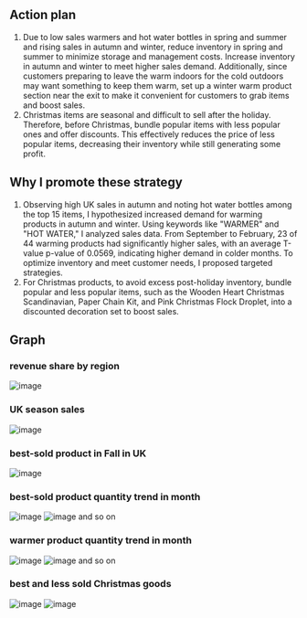 ## Action plan

1. Due to low sales warmers and hot water bottles in spring and summer and rising sales in autumn and winter, reduce inventory in spring and summer to minimize storage and management costs. Increase inventory in autumn and winter to meet higher sales demand. Additionally, since customers preparing to leave the warm indoors for the cold outdoors may want something to keep them warm, set up a winter warm product section near the exit to make it convenient for customers to grab items and boost sales.
2. Christmas items are seasonal and difficult to sell after the holiday. Therefore, before Christmas, bundle popular items with less popular ones and offer discounts. This effectively reduces the price of less popular items, decreasing their inventory while still generating some profit.

## Why I promote these strategy

1. Observing high UK sales in autumn and noting hot water bottles among the top 15 items, I hypothesized increased demand for warming products in autumn and winter. Using keywords like "WARMER" and "HOT WATER," I analyzed sales data. From September to February, 23 of 44 warming products had significantly higher sales, with an average T-value p-value of 0.0569, indicating higher demand in colder months. To optimize inventory and meet customer needs, I proposed targeted strategies.
2. For Christmas products, to avoid excess post-holiday inventory, bundle popular and less popular items, such as the Wooden Heart Christmas Scandinavian, Paper Chain Kit, and Pink Christmas Flock Droplet, into a discounted decoration set to boost sales.


## Graph
### revenue share by region
![image](https://github.com/user-attachments/assets/fd2678a6-3c5f-4d99-a1be-b0acdfcb09d9)

### UK season sales
![image](https://github.com/user-attachments/assets/507fbbf6-8c17-44ef-bef1-8624ed50c13d)

### best-sold product in Fall in UK
![image](https://github.com/user-attachments/assets/44676c21-3cd8-40db-b38a-1f27741125a0)

### best-sold product quantity trend in month
![image](https://github.com/user-attachments/assets/9666e767-97d5-451b-84f7-5a512e32fb93)
![image](https://github.com/user-attachments/assets/c21ec019-b243-427e-9301-c1fe8b6a6949)
and so on

### warmer product quantity trend in month
![image](https://github.com/user-attachments/assets/1334df3b-77a5-48ed-98e0-d915b85cd5cb)
![image](https://github.com/user-attachments/assets/fefd2241-688a-4ba4-bbb0-56de823c09a5)
and so on

### best and less sold Christmas goods 
![image](https://github.com/user-attachments/assets/c8843e01-03e2-4a71-a655-cd3c471158f3)
![image](https://github.com/user-attachments/assets/e748e52b-4fd5-4624-8cbe-dc00831307ed)
